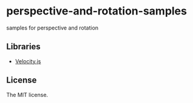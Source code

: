 # perspective-and-rotation-samples

samples for perspective and rotation

## Libraries

- [Velocity.js](http://julian.com/research/velocity/)

## License

The MIT license.
